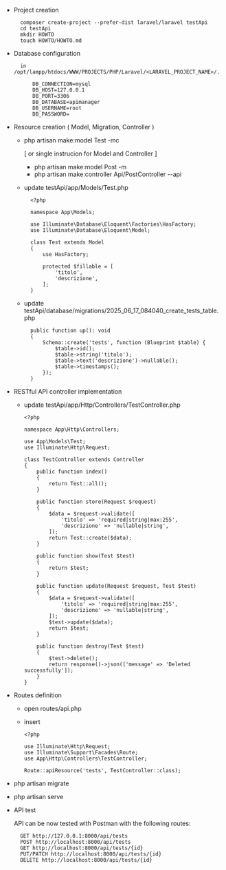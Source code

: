 - Project creation

        composer create-project --prefer-dist laravel/laravel testApi
        cd testApi
        mkdir HOWTO
        touch HOWTO/HOWTO.md

- Database configuration

        in /opt/lampp/htdocs/WWW/PROJECTS/PHP/Laravel/<LARAVEL_PROJECT_NAME>/.env

            DB_CONNECTION=mysql
            DB_HOST=127.0.0.1
            DB_PORT=3306
            DB_DATABASE=apimanager
            DB_USERNAME=root
            DB_PASSWORD=

- Resource creation ( Model, Migration, Controller )

    - php artisan make:model Test -mc

        [ or single instrucion for Model and Controller ]

        - php artisan make:model Post -m
        - php artisan make:controller Api/PostController --api

    - update testApi/app/Models/Test.php

            <?php

            namespace App\Models;

            use Illuminate\Database\Eloquent\Factories\HasFactory;
            use Illuminate\Database\Eloquent\Model;

            class Test extends Model
            {
                use HasFactory;

                protected $fillable = [
                    'titolo',
                    'descrizione',
                ];
            }

    - update testApi/database/migrations/2025_06_17_084040_create_tests_table.php

            public function up(): void
            {
                Schema::create('tests', function (Blueprint $table) {
                    $table->id();
                    $table->string('titolo');
                    $table->text('descrizione')->nullable();
                    $table->timestamps();
                });
            }

- RESTful API controller implementation


    -   update testApi/app/Http/Controllers/TestController.php

            <?php

            namespace App\Http\Controllers;

            use App\Models\Test;
            use Illuminate\Http\Request;

            class TestController extends Controller
            {
                public function index()
                {
                    return Test::all();
                }

                public function store(Request $request)
                {
                    $data = $request->validate([
                        'titolo' => 'required|string|max:255',
                        'descrizione' => 'nullable|string',
                    ]);
                    return Test::create($data);
                }

                public function show(Test $test)
                {
                    return $test;
                }

                public function update(Request $request, Test $test)
                {
                    $data = $request->validate([
                        'titolo' => 'required|string|max:255',
                        'descrizione' => 'nullable|string',
                    ]);
                    $test->update($data);
                    return $test;
                }

                public function destroy(Test $test)
                {
                    $test->delete();
                    return response()->json(['message' => 'Deleted successfully']);
                }
            }

- Routes definition

    -   open routes/api.php
    -   insert

            <?php

            use Illuminate\Http\Request;
            use Illuminate\Support\Facades\Route;
            use App\Http\Controllers\TestController;

            Route::apiResource('tests', TestController::class);

- php artisan migrate

- php artisan serve

- API test

    API can be now tested with Postman with the following routes:

        GET http://127.0.0.1:8000/api/tests
        POST http://localhost:8000/api/tests
        GET http://localhost:8000/api/tests/{id}
        PUT/PATCH http://localhost:8000/api/tests/{id}
        DELETE http://localhost:8000/api/tests/{id}
